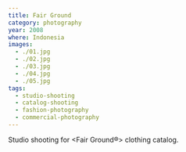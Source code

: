 ```yaml
---
title: Fair Ground
category: photography
year: 2008
where: Indonesia
images:
  - ./01.jpg
  - ./02.jpg
  - ./03.jpg
  - ./04.jpg
  - ./05.jpg
tags:
  - studio-shooting
  - catalog-shooting
  - fashion-photography
  - commercial-photography
---
```


Studio shooting for &lt;Fair Ground®&gt; clothing catalog.
